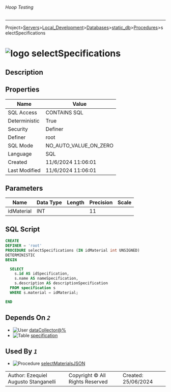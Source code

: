 ###### Hoop Testing
___
Project>[Servers](../../../../Servers.md)>[Local_Development](../../../Local_Development.md)>[Databases](../../Databases.md)>[static_db](../static_db.md)>[Procedures](Procedures.md)>selectSpecifications


# ![logo](../../../../../Images/procedure64.svg) selectSpecifications

## <a name="#Description"></a>Description
> 
## <a name="#Properties"></a>Properties
|Name|Value|
|---|---|
|SQL Access|CONTAINS SQL|
|Deterministic|True|
|Security|Definer|
|Definer|root|
|SQL Mode|NO_AUTO_VALUE_ON_ZERO|
|Language|SQL|
|Created|11/6/2024 11:06:01|
|Last Modified|11/6/2024 11:06:01|


## <a name="#Parameters"></a>Parameters
|Name|Data Type|Length|Precision|Scale|
|---|---|---|---|---|
|idMaterial|INT||11||

## <a name="#SqlScript"></a>SQL Script
```SQL
CREATE
DEFINER = 'root'
PROCEDURE selectSpecifications (IN idMaterial int UNSIGNED)
DETERMINISTIC
BEGIN

  SELECT
    s.id AS idSpecification,
    s.name AS nameSpecification,
    s.description AS descriptionSpecification
  FROM specification s
  WHERE s.material = idMaterial;

END
```

## <a name="#DependsOn"></a>Depends On _`2`_
- ![User](../../../../../Images/user.svg) [dataCollector@%](../../../Users/dataCollector@%.md)
- ![Table](../../../../../Images/table.svg) [specification](../Tables/specification.md)


## <a name="#UsedBy"></a>Used By _`1`_
- ![Procedure](../../../../../Images/procedure.svg) [selectMaterialsJSON](selectMaterialsJSON.md)


||||
|---|---|---|
|Author: Ezequiel Augusto Stanganelli|Copyright © All Rights Reserved|Created: 25/06/2024|